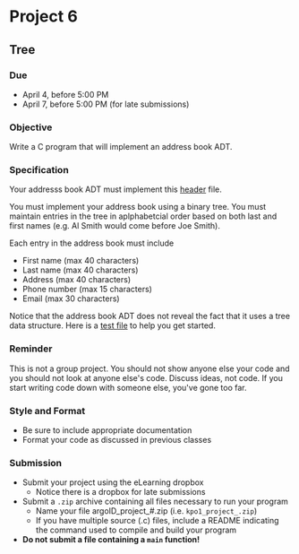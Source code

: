 # Project 6

## Tree

### Due
* April 4, before 5:00 PM
* April 7, before 5:00 PM (for late submissions)

### Objective
Write a C program that will implement an address book ADT.

### Specification
Your addresss book ADT must implement this [header](AddressBook.h) file.

You must implement your address book using a binary tree. You must maintain
entries in the tree in aplphabetcial order based on both last and first 
names (e.g. Al Smith would come before Joe Smith).

Each entry in the address book must include
* First name (max 40 characters)
* Last name (max 40 characters)
* Address (max 40 characters)
* Phone number (max 15 characters)
* Email (max 30 characters)

Notice that the address book ADT does not reveal the fact that it uses a 
tree data structure. Here is a [test file](AddressBookTest.c) to help you get
started.

### Reminder
This is not a group project. You should not show anyone else your code and you
should not look at anyone else's code. Discuss ideas, not code. If you start
writing code down with someone else, you've gone too far.

### Style and Format
* Be sure to include appropriate documentation
* Format your code as discussed in previous classes

### Submission
* Submit your project using the eLearning dropbox
  * Notice there is a dropbox for late submissions
* Submit a `.zip` archive containing all files necessary to run your program
  * Name your file argoID_project_#.zip (i.e. `kpo1_project_.zip`)
  * If you have multiple source (.c) files, include a README indicating the 
command used to compile and build your program
* **Do not submit a file containing a `main` function!**
